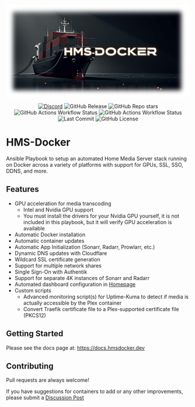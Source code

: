<div align="center">

<img src="./gen-docs/docs/static/img/hmsd.png" alt="hmsdocker-logo"/>

[![Discord](https://dcbadge.limes.pink/api/server/MqXTXvWSkZ?style=flat-square)](https://discord.gg/MqXTXvWSkZ)
![GitHub Release](https://img.shields.io/github/v/release/ahembree/ansible-hms-docker?style=flat-square&color=blue)
![GitHub Repo stars](https://img.shields.io/github/stars/ahembree/ansible-hms-docker?style=flat-square&color=blue)
<br>
![GitHub Actions Workflow Status](https://img.shields.io/github/actions/workflow/status/ahembree/ansible-hms-docker/run-playbook.yml?style=flat-square&label=Ubuntu%2022.04%20Deployment)
![GitHub Actions Workflow Status](https://img.shields.io/github/actions/workflow/status/ahembree/ansible-hms-docker/run-playbook.yml?style=flat-square&label=Ubuntu%2024.04%20Deployment)
![Last Commit](https://img.shields.io/github/last-commit/ahembree/ansible-hms-docker?style=flat-square)
![GitHub License](https://img.shields.io/github/license/ahembree/ansible-hms-docker?style=flat-square&color=blue)

</div>

# HMS-Docker

Ansible Playbook to setup an automated Home Media Server stack running on Docker across a variety of platforms with support for GPUs, SSL, SSO, DDNS, and more.

## Features

- GPU acceleration for media transcoding
  - Intel and Nvidia GPU support
  - You must install the drivers for your Nvidia GPU yourself, it is not included in this playbook, but it will verify GPU acceleration is available
- Automatic Docker installation
- Automatic container updates
- Automatic App Initialization (Sonarr, Radarr, Prowlarr, etc.)
- Dynamic DNS updates with Cloudflare
- Wildcard SSL certificate generation
- Support for multiple network shares
- Single Sign-On with Authentik
- Support for separate 4K instances of Sonarr and Radarr
- Automated dashboard configuration in [Homepage](https://gethomepage.dev/)
- Custom scripts
  - Advanced monitoring script(s) for Uptime-Kuma to detect if media is actually accessible by the Plex container
  - Convert Traefik certificate file to a Plex-supported certificate file (PKCS12)

## Getting Started

Please see the docs page at: https://docs.hmsdocker.dev

## Contributing

Pull requests are always welcome!

If you have suggestions for containers to add or any other improvements, please submit a [Discussion Post](https://github.com/ahembree/ansible-hms-docker/discussions)
